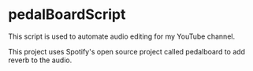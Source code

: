 # pedalBoardScript
 This script is used to automate audio editing for my YouTube channel.

 This project uses Spotify's open source project called pedalboard to add reverb to the audio.
